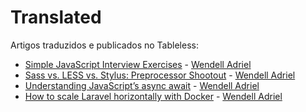 # Translated

Artigos traduzidos e publicados no Tableless:  

- [Simple JavaScript Interview Exercises](http://tableless.com.br/exercicios-simples-de-javascript-para-entrevista/) - [Wendell Adriel](http://wendelladriel.github.io)
- [Sass vs. LESS vs. Stylus: Preprocessor Shootout](http://education.codeshare.com.br/duelo-dos-pre-processadores/) - [Wendell Adriel](http://wendelladriel.github.io)
- [Understanding JavaScript’s async await](http://education.codeshare.com.br/entendendo-o-async-e-o-await-em-javascript/) - [Wendell Adriel](http://wendelladriel.github.io)
- [How to scale Laravel horizontally with Docker](http://education.codeshare.com.br/como-escalonar-o-laravel-horizontalmente-com-docker/) - [Wendell Adriel](http://wendelladriel.github.io)
